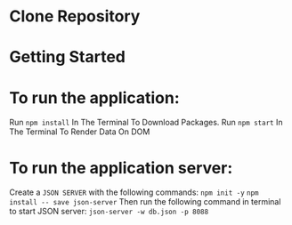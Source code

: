 # Clone Repository

# Getting Started

# To run the application:
 Run `npm install` In The Terminal To Download Packages.
 Run `npm start` In The Terminal To Render Data On DOM

# To run the application server:
 Create a `JSON SERVER` with the following commands:
 `npm init -y`
 `npm install -- save json-server`
 Then run the following command in terminal to start JSON server:
 `json-server -w db.json -p 8088`

 


